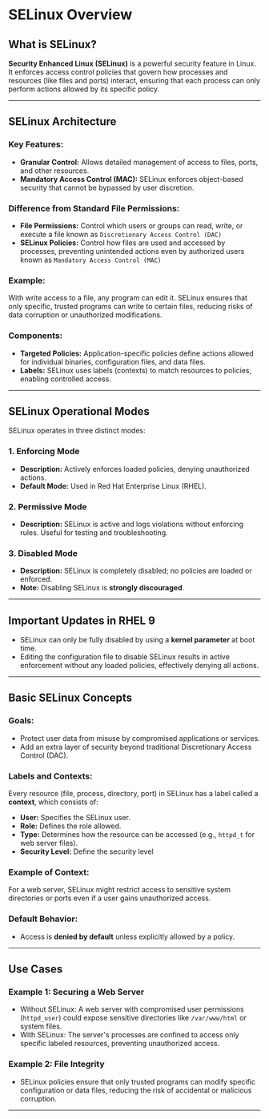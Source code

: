 # SELinux Overview

## What is SELinux?
**Security Enhanced Linux (SELinux)** is a powerful security feature in Linux. It enforces access control policies that govern how processes and resources (like files and ports) interact, ensuring that each process can only perform actions allowed by its specific policy.

---

## SELinux Architecture

### Key Features:
- **Granular Control:** Allows detailed management of access to files, ports, and other resources.
- **Mandatory Access Control (MAC):** SELinux enforces object-based security that cannot be bypassed by user discretion.

### Difference from Standard File Permissions:
- **File Permissions:** Control which users or groups can read, write, or execute a file known as `Discretionary Access Control (DAC)`
- **SELinux Policies:** Control how files are used and accessed by processes, preventing unintended actions even by authorized users known as `Mandatory Access Control (MAC)`

### Example:
With write access to a file, any program can edit it. SELinux ensures that only specific, trusted programs can write to certain files, reducing risks of data corruption or unauthorized modifications.

### Components:
- **Targeted Policies:** Application-specific policies define actions allowed for individual binaries, configuration files, and data files.
- **Labels:** SELinux uses labels (contexts) to match resources to policies, enabling controlled access.

---

## SELinux Operational Modes

SELinux operates in three distinct modes:

### 1. **Enforcing Mode**
- **Description:** Actively enforces loaded policies, denying unauthorized actions.
- **Default Mode:** Used in Red Hat Enterprise Linux (RHEL).

### 2. **Permissive Mode**
- **Description:** SELinux is active and logs violations without enforcing rules. Useful for testing and troubleshooting.

### 3. **Disabled Mode**
- **Description:** SELinux is completely disabled; no policies are loaded or enforced.
- **Note:** Disabling SELinux is **strongly discouraged**.

---

## Important Updates in RHEL 9
- SELinux can only be fully disabled by using a **kernel parameter** at boot time.
- Editing the configuration file to disable SELinux results in active enforcement without any loaded policies, effectively denying all actions.

---

## Basic SELinux Concepts

### Goals:
- Protect user data from misuse by compromised applications or services.
- Add an extra layer of security beyond traditional Discretionary Access Control (DAC).

### Labels and Contexts:
Every resource (file, process, directory, port) in SELinux has a label called a **context**, which consists of:
- **User:** Specifies the SELinux user.
- **Role:** Defines the role allowed.
- **Type:** Determines how the resource can be accessed (e.g., `httpd_t` for web server files).
- **Security Level:** Define the security level

### Example of Context:
For a web server, SELinux might restrict access to sensitive system directories or ports even if a user gains unauthorized access.

### Default Behavior:
- Access is **denied by default** unless explicitly allowed by a policy.

---

## Use Cases

### Example 1: Securing a Web Server
- Without SELinux:
  A web server with compromised user permissions (`httpd_user`) could expose sensitive directories like `/var/www/html` or system files.
- With SELinux:
  The server's processes are confined to access only specific labeled resources, preventing unauthorized access.

### Example 2: File Integrity
- SELinux policies ensure that only trusted programs can modify specific configuration or data files, reducing the risk of accidental or malicious corruption.

---
